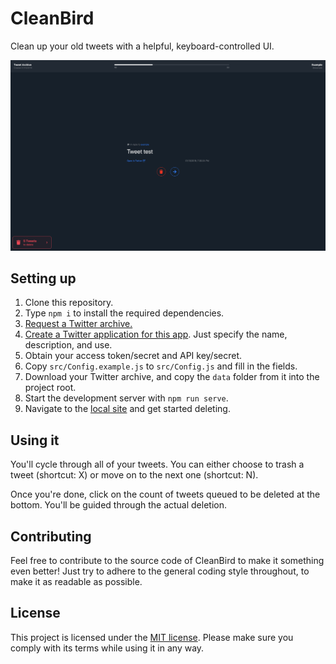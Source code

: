 # CleanBird

Clean up your old tweets with a helpful, keyboard-controlled UI.

![Screenshot of CleanBird](/Screenshot.png)

## Setting up

1. Clone this repository.
2. Type `npm i` to install the required dependencies.
3. [Request a Twitter archive.](https://twitter.com/settings/account)
4. [Create a Twitter application for this app](https://developer.twitter.com/en/apps/create). Just specify the name, description, and use.
5. Obtain your access token/secret and API key/secret.
6. Copy `src/Config.example.js` to `src/Config.js` and fill in the fields.
7. Download your Twitter archive, and copy the `data` folder from it into the project root.
8. Start the development server with `npm run serve`.
9. Navigate to the [local site](http://localhost:8080/) and get started deleting.

## Using it

You'll cycle through all of your tweets. You can either choose to trash a tweet (shortcut: X) or move on to the next one (shortcut: N).

Once you're done, click on the count of tweets queued to be deleted at the bottom. You'll be guided through the actual deletion.

## Contributing

Feel free to contribute to the source code of CleanBird to make it something even better! Just try to adhere to the general coding style throughout, to make it as readable as possible.

## License

This project is licensed under the [MIT license](/LICENSE). Please make sure you comply with its terms while using it in any way.
